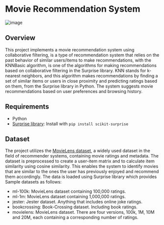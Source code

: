 # Movie Recommendation System
![image](https://github.com/AmiraQadry/Movie-Recommendation-System/assets/106974489/f14d4dac-6894-4289-b7b9-c0a702e45fa7)

## Overview

This project implements a movie recommendation system using collaborative filtering, is a type of recommendation system that relies on the past behavior of similar users/items to make recommendations, with the KNNBasic algorithm, is one of the algorithms for making recommendations based on collaborative filtering in the Surprise library. KNN stands for k-nearest neighbors, and this algorithm makes recommendations by finding a set of similar items or users in close proximity and predicting ratings based on them, from the Surprise library in Python. 
The system suggests movie recommendations based on user preferences and browsing history.

## Requirements

- Python
- [Surprise library](http://surpriselib.com/): Install with `pip install scikit-surprise`

## Dataset

The project utilizes the [MovieLens dataset](https://www.kaggle.com/datasets/parasharmanas/movie-recommendation-system/data), a widely used dataset in the field of recommender systems, 
containing movie ratings and metadata. 
The dataset is preprocessed to create a user-item matrix and to calculate item similarity using cosine similarity. 
This enables the system to identify movies that are similar to the ones the user has previously enjoyed and recommend them accordingly.
The data is loaded using Surprise library which provides Sample datasets as follows:

- ml-100k: MovieLens dataset containing 100,000 ratings.
- ml-1m: MovieLens dataset containing 1,000,000 ratings.
- jester: Jester dataset. Anything that includes online joke ratings.
- bookcrossing: Book-Crossing dataset. Including book ratings.
- movielens: MovieLens dataset. There are four versions, 100k, 1M, 10M and 20M, each containing a corresponding number of ratings.



